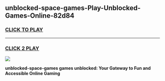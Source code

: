 
## unblocked-space-games-Play-Unblocked-Games-Online-82d84
<h3>
<a href="https://premium76.site?title=unblocked-space-games&ref=24A">CLICK TO PLAY</a></h3>
<hr>

<h3>
<a href="https://premium76.site?title=unblocked-space-games&ref=24A">CLICK 2 PLAY</a>
  
</h3>

<a href="https://premium76.site?title=unblocked-space-games&ref=24A"><img src="https://clearcache.store/games.png"></a>


**unblocked-space-games games unblocked: Your Gateway to Fun and Accessible Online Gaming**

